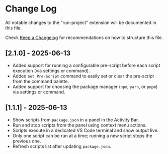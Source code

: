 # Change Log

All notable changes to the "run-project" extension will be documented in this file.

Check [Keep a Changelog](http://keepachangelog.com/) for recommendations on how to structure this file.

## [2.1.0] - 2025-06-13

- Added support for running a configurable pre-script before each script execution (via settings or command).
- Added `Set Pre-Script` command to easily set or clear the pre-script from the command palette.
- Added support for choosing the package manager (`npm`, `yarn`, or `pnpm`) via settings or command.

## [1.1.1] - 2025-06-13

- Show scripts from `package.json` in a panel in the Activity Bar.
- Run and stop scripts from the panel using context menu actions.
- Scripts execute in a dedicated VS Code terminal and show output live.
- Only one script can be run at a time; running a new script stops the previous one.
- Refresh scripts list after updating `package.json`.
